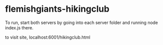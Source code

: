 # flemishgiants-hikingclub

To run, start both servers by going into each server folder and running node index.js there.

to visit site, localhost:6001/hikingclub.html
